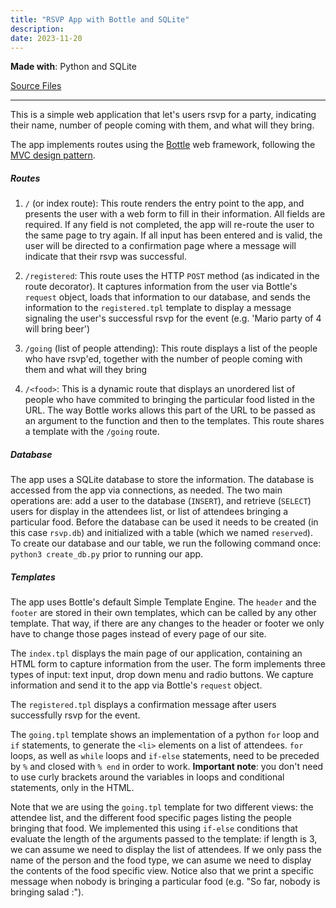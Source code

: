 ```yaml
---
title: "RSVP App with Bottle and SQLite"
description: 
date: 2023-11-20
---
```


**Made with**: <i class="fab fa-python"></i> Python and <i class="fas fa-database"></i> SQLite

<p class="bullet"><a href="https://github.com/mariobox/bottle-sql">Source Files</a></p><hr class="art">

This is a simple web application that let's users rsvp for a party, indicating their name, number of people coming with them, and what will they bring. 

The app implements routes using the [Bottle](https://bottlepy.org) web framework, following the [MVC design pattern](https://www.geeksforgeeks.org/mvc-design-pattern/#). 

##### Routes

1. `/` (or index route): This route renders the entry point to the app, and presents the user with a web form to fill in their information. All fields are required. If any field is not completed, the app will re-route the user to the same page to try again. If all input has been entered and is valid, the user will be directed to a confirmation page where a message will indicate that their rsvp was successful.

2. `/registered`: This route uses the HTTP `POST` method (as indicated in the route decorator). It captures information from the user via Bottle's `request` object, loads that information to our database, and sends the information to the `registered.tpl` template to display a message signaling the user's successful rsvp for the event (e.g. 'Mario party of 4 will bring beer')

3. `/going` (list of people attending): This route displays a list of the people who have rsvp'ed, together with the number of people coming with them and what will they bring

4. `/<food>`: This is a dynamic route that displays an unordered list of people who have commited to bringing the particular food listed in the URL. The way Bottle works allows this part of the URL to be passed as an argument to the function and then to the templates. This route shares a template with the `/going` route.

##### Database

The app uses a SQLite database to store the information. The database is accessed from the app via connections, as needed. The two main operations are: add a user to the database (`INSERT`), and retrieve (`SELECT`) users for display in the attendees list, or list of attendees bringing a particular food. Before the database can be used it needs to be created (in this case `rsvp.db`) and initialized with a table (which we named `reserved`). To create our database and our table, we run the following command once: `python3 create_db.py` prior to running our app.

##### Templates

The app uses Bottle's default Simple Template Engine. The `header` and the `footer` are stored in their own templates, which can be called by any other template. That way, if there are any changes to the header or footer we only have to change those pages instead of every page of our site. 

The `index.tpl` displays the main page of our application, containing an HTML form to capture information from the user. The form implements three types of input: text input, drop down menu and radio buttons. We capture information and send it to the app via Bottle's `request` object.

The `registered.tpl` displays a confirmation message after users successfully rsvp for the event.

The `going.tpl` template shows an implementation of a python `for` loop and `if` statements, to generate the `<li>` elements on a list of attendees. `for` loops, as well as `while` loops and `if-else` statements, need to be preceded by `%` and closed with `% end` in order to work. **Important note**: you don't need to use curly brackets around the variables in loops and conditional statements, only in the HTML.

Note that we are using the `going.tpl` template for two different views: the attendee list, and the different food specific pages listing the people bringing that food. We implemented this using `if-else` conditions that evaluate the length of the arguments passed to the template: if length is 3, we can assume we need to display the list of attendees. If we only pass the name of the person and the food type, we can asume we need to display the contents of the food specific view. Notice also that we print a specific message when nobody is bringing a particular food (e.g. "So far, nobody is bringing salad :\").